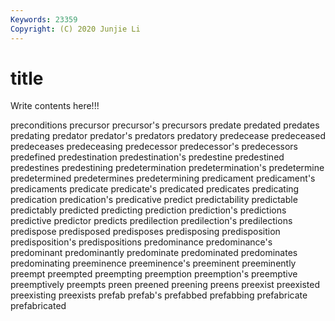 ```yaml
---
Keywords: 23359
Copyright: (C) 2020 Junjie Li
---
```


# title

Write contents here!!!

preconditions 
precursor 
precursor's 
precursors 
predate 
predated 
predates
predating 
predator 
predator's 
predators 
predatory 
predecease 
predeceased 
predeceases 
predeceasing 
predecessor
predecessor's 
predecessors 
predefined 
predestination 
predestination's 
predestine 
predestined 
predestines 
predestining 
predetermination
predetermination's 
predetermine 
predetermined 
predetermines 
predetermining 
predicament 
predicament's 
predicaments 
predicate 
predicate's
predicated 
predicates 
predicating 
predication 
predication's 
predicative 
predict 
predictability 
predictable 
predictably
predicted 
predicting 
prediction 
prediction's 
predictions 
predictive 
predictor 
predicts 
predilection 
predilection's
predilections 
predispose 
predisposed 
predisposes 
predisposing 
predisposition 
predisposition's 
predispositions 
predominance 
predominance's
predominant 
predominantly 
predominate 
predominated 
predominates 
predominating 
preeminence 
preeminence's 
preeminent 
preeminently
preempt 
preempted 
preempting 
preemption 
preemption's 
preemptive 
preemptively 
preempts 
preen 
preened
preening 
preens 
preexist 
preexisted 
preexisting 
preexists 
prefab 
prefab's 
prefabbed 
prefabbing
prefabricate 
prefabricated 
